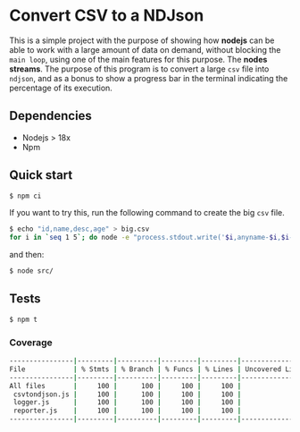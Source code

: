# Convert CSV to a NDJson
This is a simple project with the purpose of showing how **nodejs** can be able to work with a large amount of data on demand, without blocking the `main loop`, using one of the main features for this purpose. The **nodes streams**.
The purpose of this program is to convert a large `csv` file into `ndjson`, and as a bonus to show a progress bar in the terminal indicating the percentage of its execution.

## Dependencies
- Nodejs > 18x
- Npm

## Quick start
```bash
$ npm ci
```
If you want to try this, run the following command to create the big `csv` file.
```bash
$ echo "id,name,desc,age" > big.csv
for i in `seq 1 5`; do node -e "process.stdout.write('$i,anyname-$i,$i-text,$i\n'.repeat(1e5))" >> big.csv; done
```
and then: 
```bash
$ node src/
```

## Tests
```bash
$ npm t
```
### Coverage
```bash
----------------|---------|----------|---------|---------|-------------------
File            | % Stmts | % Branch | % Funcs | % Lines | Uncovered Line #s 
----------------|---------|----------|---------|---------|-------------------
All files       |     100 |      100 |     100 |     100 |                   
 csvtondjson.js |     100 |      100 |     100 |     100 |                   
 logger.js      |     100 |      100 |     100 |     100 |                   
 reporter.js    |     100 |      100 |     100 |     100 |                   
----------------|---------|----------|---------|---------|-------------------

```
